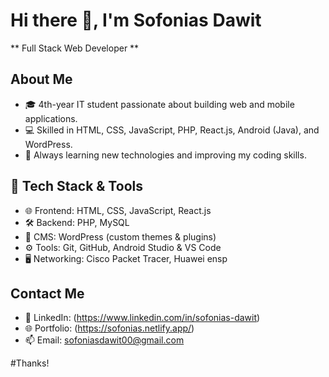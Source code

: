 # Hi there 👋, I'm Sofonias Dawit
** Full Stack Web Developer **

## About Me
- 🎓 4th-year IT student passionate about building web and mobile applications.
- 💻 Skilled in HTML, CSS, JavaScript, PHP, React.js, Android (Java), and WordPress.
- 🌱 Always learning new technologies and improving my coding skills.

## 🔧 Tech Stack & Tools
- 🌐 Frontend: HTML, CSS, JavaScript, React.js
- 🛠️ Backend: PHP, MySQL
- 🧩 CMS: WordPress (custom themes & plugins)
- ⚙️ Tools: Git, GitHub, Android Studio & VS Code
- 🖥️ Networking: Cisco Packet Tracer, Huawei ensp
  
## Contact Me
- 💼 LinkedIn:  (https://www.linkedin.com/in/sofonias-dawit)
- 🌐 Portfolio: (https://sofonias.netlify.app/)
- 📫 Email:     sofoniasdawit00@gmail.com

 #Thanks!
